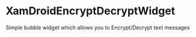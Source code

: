 # XamDroidEncryptDecryptWidget
 Simple bubble widget which allows you to Encrypt/Decrypt text messages
